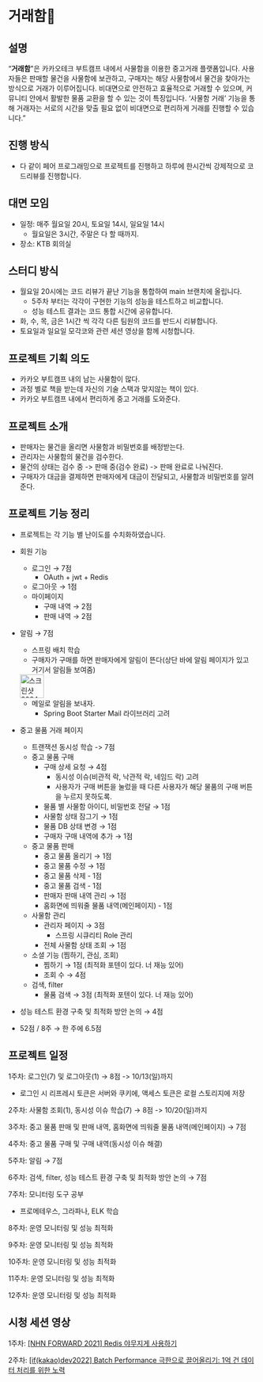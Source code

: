 # 거래함📮
## 설명
“**거래함**"은 카카오테크 부트캠프 내에서 사물함을 이용한 중고거래 플랫폼입니다. 사용자들은 판매할 물건을 사물함에 보관하고, 구매자는 해당 사물함에서 물건을 찾아가는 방식으로 거래가 이루어집니다. 비대면으로 안전하고 효율적으로 거래할 수 있으며, 커뮤니티 안에서 활발한 물품 교환을 할 수 있는 것이 특징입니다. ‘사물함 거래’ 기능을 통해 거래자는 서로의 시간을 맞출 필요 없이 비대면으로 편리하게 거래를 진행할 수 있습니다.”
## 진행 방식
- 다 같이 페어 프로그래밍으로 프로젝트를 진행하고 하루에 한시간씩 강제적으로 코드리뷰를 진행합니다.
## 대면 모임
- 일정: 매주 월요일 20시, 토요일 14시, 일요일 14시
  - 월요일은 3시간, 주말은 다 할 때까지.
- 장소: KTB 회의실
## 스터디 방식
- 월요일 20시에는 코드 리뷰가 끝난 기능을 통합하여 main 브랜치에 올립니다.
  - 5주차 부터는 각각이 구현한 기능의 성능을 테스트하고 비교합니다.
  - 성능 테스트 결과는 코드 통합 시간에 공유합니다.
- 화, 수, 목, 금은 1시간 씩 각각 다른 팀원의 코드를 반드시 리뷰합니다.
- 토요일과 일요일 모각코와 관련 세션 영상을 함께 시청합니다.
## 프로젝트 기획 의도
- 카카오 부트캠프 내의 남는 사물함이 많다.
- 과정 별로 책을 받는데 자신의 기술 스택과 맞지않는 책이 있다.
- 카카오 부트캠프 내에서 편리하게 중고 거래를 도와준다.
## 프로젝트 소개
- 판매자는 물건을 올리면 사물함과 비밀번호를 배정받는다.
- 관리자는 사물함의 물건을 검수한다.
- 물건의 상태는 검수 중 -> 판매 중(검수 완료) -> 판매 완료로 나눠진다.
- 구매자가 대금을 결제하면 판매자에게 대금이 전달되고, 사물함과 비밀번호를 알려준다.
## 프로젝트 기능 정리
- 프로젝트는 각 기능 별 난이도를 수치화하였습니다.

- 회원 기능
    - 로그인 → 7점
        - OAuth + jwt + Redis
    - 로그아웃 → 1점
    - 마이페이지
        - 구매 내역 → 2점
        - 판매 내역 → 2점
- 알림 → 7점
    - 스프링 배치 학습
    - 구매자가 구매를 하면 판매자에게 알림이 뜬다(상단 바에 알림 페이지가 있고 거기서 알림들 보여줌)
    <img width="48" alt="스크린샷 2024-10-20 오후 3 46 20" src="https://github.com/user-attachments/assets/161ab82c-d6e8-486d-97a1-3e0d6a6d99c6">
    
    - 메일로 알림을 보내자.
      - Spring Boot Starter Mail 라이브러리 고려

- 중고 물품 거래 페이지
    - 트랜잭션 동시성 학습 -> 7점
    - 중고 물품 구매
        - 구매 상세 요청 → 4점
          - 동시성 이슈(비관적 락, 낙관적 락, 네임드 락) 고려
          - 사용자가 구매 버튼을 눌렀을 때 다른 사용자가 해당 물품의 구매 버튼을 누르지 못하도록.
        - 물품 별 사물함 아이디, 비밀번호 전달 → 1점
        - 사물함 상태 잠그기 → 1점
        - 물품 DB 상태 변경 → 1점
        - 구매자 구매 내역에 추가 → 1점
    - 중고 물품 판매
        - 중고 물품 올리기 → 1점
        - 중고 물품 수정 → 1점
        - 중고 물품 삭제 - 1점
        - 중고 물품 검색 - 1점
        - 판매자 판매 내역 관리 → 1점
        - 홈화면에 띄워줄 물품 내역(메인페이지) - 1점
    - 사물함 관리
        - 관리자 페이지 → 3점
            - 스프링 시큐리티 Role 관리
        - 전체 사물함 상태 조회 → 1점
    - 소셜 기능 (찜하기, 관심, 조회)
        - 찜하기 → 1점 (최적화 포텐이 있다. 너 재능 있어)
        - 조회 수 → 4점
    - 검색, filter
        - 물품 검색 → 3점 (최적화 포텐이 있다. 너 재능 있어)
- 성능 테스트 환경 구축 및 최적화 방안 논의 → 4점
- 52점 / 8주 → 한 주에 6.5점

## 프로젝트 일정
1주차: 로그인(7) 및 로그아웃(1) → 8점 -> 10/13(일)까지
  - 로그인 시 리프레시 토큰은 서버와 쿠키에, 액세스 토큰은 로컬 스토리지에 저장

2주차: 사물함 조회(1), 동시성 이슈 학습(7) → 8점 -> 10/20(일)까지

3주차: 중고 물품 판매 및 판매 내역, 홈화면에 띄워줄 물품 내역(메인페이지) → 7점

4주차: 중고 물품 구매 및 구매 내역(동시성 이슈 해결)

5주차: 알림 → 7점

6주차: 검색, filter, 성능 테스트 환경 구축 및 최적화 방안 논의 → 7점

7주차: 모니터링 도구 공부
  - 프로메테우스, 그라파나, ELK 학습

8주차: 운영 모니터링 및 성능 최적화

9주차: 운영 모니터링 및 성능 최적화

10주차: 운영 모니터링 및 성능 최적화

11주차: 운영 모니터링 및 성능 최적화

12주차: 운영 모니터링 및 성능 최적화

## 시청 세션 영상
1주차: [[NHN FORWARD 2021] Redis 야무지게 사용하기](https://www.youtube.com/watch?v=92NizoBL4uA)

2주차: [[if(kakao)dev2022] Batch Performance 극한으로 끌어올리기: 1억 건 데이터 처리를 위한 노력](https://www.youtube.com/watch?v=2IIwQDIi3ys&list=PLyraqdoIVJhmCIlhXAYjZwqwxT5Ih1kBG&index=7)
